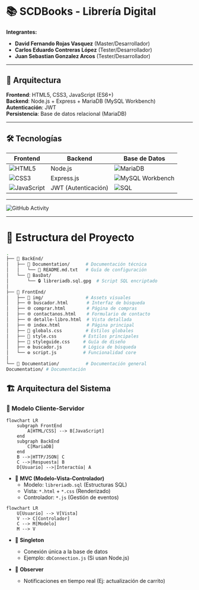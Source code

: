 # 📚 SCDBooks - Librería Digital  

**Integrantes:**  
- **David Fernando Rojas Vasquez** (Master/Desarrollador)  
- **Carlos Eduardo Contreras López** (Tester/Desarrollador)  
- **Juan Sebastian Gonzalez Arcos** (Tester/Desarrollador)  

---

## 🔧 Arquitectura  
**Frontend**: HTML5, CSS3, JavaScript (ES6+)  
**Backend**: Node.js + Express + MariaDB (MySQL Workbench)  
**Autenticación**: JWT  
**Persistencia**: Base de datos relacional (MariaDB)  

---

## 🛠 Tecnologías  
| **Frontend**       | **Backend**               | **Base de Datos**    |  
|--------------------|--------------------------|----------------------|  
| ![HTML5](https://img.shields.io/badge/HTML5-333333?style=flat&logo=html5)              | Node.js                  | ![MariaDB](https://img.shields.io/badge/MariaDB-333333?style=flat&logo=mariadb)              |  
| ![CSS3](https://img.shields.io/badge/CSS3-333333?style=flat&logo=css3&logoColor=white)         | Express.js               | ![MySQL Workbench](https://img.shields.io/badge/MySQL_Workbench-4479A1?style=flat&logo=mysql)      |  
| ![JavaScript](https://img.shields.io/badge/JavaScript-333333?style=flat&logo=javascript)  | JWT (Autenticación)      | ![SQL](https://img.shields.io/badge/SQL-003B57?style=flat&logo=postgresql)                  |  

---
![GitHub Activity](https://github-readme-stats.vercel.app/api?username=jhyjho159&show_icons=true)

---
# 📂 Estructura del Proyecto

```bash
.
├── 📁 BackEnd/
│   ├── 📁 Documentation/      # Documentación técnica
│   │   └── 📄 README.md.txt   # Guía de configuración
│   └── 📁 BasDat/
│       └── 🔒 libreriadb.sql.gpg  # Script SQL encriptado
│
├── 📁 FrontEnd/
│   ├── 📁 img/                # Assets visuales
│   ├── 🌐 buscador.html       # Interfaz de búsqueda
│   ├── 🌐 comprar.html        # Página de compras
│   ├── 🌐 contactanos.html    # Formulario de contacto
│   ├── 🌐 detalle-libro.html  # Vista detallada
│   ├── 🌐 index.html          # Página principal
│   ├── 🎨 globals.css         # Estilos globales
│   ├── 🎨 style.css          # Estilos principales
│   ├── 🎨 styleguide.css     # Guía de diseño
│   ├── ⚙️ buscador.js        # Lógica de búsqueda
│   └── ⚙️ script.js          # Funcionalidad core
│
└── 📁 Documentation/          # Documentación general
Documentation/ # Documentación


```

## 🏗️ Arquitectura del Sistema

### 🔷 Modelo Cliente-Servidor
```mermaid
flowchart LR
    subgraph FrontEnd
        A[HTML/CSS] --> B[JavaScript]
    end
    subgraph BackEnd
        C[MariaDB]
    end
    B -->|HTTP/JSON| C
    C -->|Respuesta| B
    D[Usuario] -->|Interactúa| A

```

- 🎯 **MVC (Modelo-Vista-Controlador)**
  - Modelo: `libreriadb.sql` (Estructuras SQL)
  - Vista: `*.html` + `*.css` (Renderizado)
  - Controlador: `*.js` (Gestión de eventos)
```mermaid
flowchart LR
    U[Usuario] --> V[Vista]
    V --> C[Controlador]
    C --> M[Modelo]
    M --> V
```
- 🔗 **Singleton** 
  - Conexión única a la base de datos
  - Ejemplo: `dbConnection.js` (Si usan Node.js)

- 🔄 **Observer**
  - Notificaciones en tiempo real (Ej: actualización de carrito)
